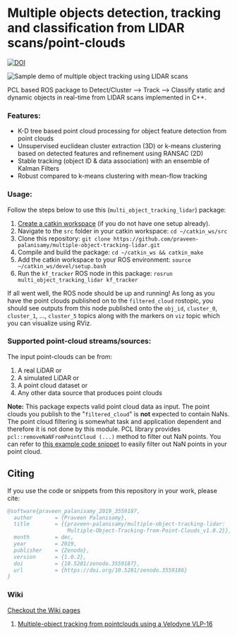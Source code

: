 # Multiple objects detection, tracking and classification from LIDAR scans/point-clouds


[![DOI](https://zenodo.org/badge/47581608.svg)](https://zenodo.org/badge/latestdoi/47581608)

![Sample demo of multiple object tracking using LIDAR scans](https://media.giphy.com/media/3YKG95w9gu263yQwDa/giphy.gif)

PCL based ROS package to Detect/Cluster --> Track --> Classify static and dynamic objects in real-time from LIDAR scans implemented in C++.

### Features:

- K-D tree based point cloud processing for object feature detection from point clouds
- Unsupervised euclidean cluster extraction (3D) or k-means clustering based on detected features and refinement using RANSAC (2D)
- Stable tracking (object ID & data association) with an ensemble of Kalman Filters 
- Robust compared to k-means clustering with mean-flow tracking

### Usage:

Follow the steps below to use this (`multi_object_tracking_lidar`) package:

1. [Create a catkin workspace](http://wiki.ros.org/catkin/Tutorials/create_a_workspace) (if you do not have one setup already). 
1. Navigate to the `src` folder in your catkin workspace: `cd ~/catkin_ws/src`
1. Clone this repository: `git clone https://github.com/praveen-palanisamy/multiple-object-tracking-lidar.git`
1. Compile and build the package: `cd ~/catkin_ws && catkin_make`
1. Add the catkin workspace to your ROS environment: `source ~/catkin_ws/devel/setup.bash`
1. Run the `kf_tracker` ROS node in this package: `rosrun multi_object_tracking_lidar kf_tracker`

If all went well, the ROS node should be up and running! As long as you have the point clouds published on to the `filtered_cloud` rostopic, you should see outputs from this node published onto the `obj_id`, `cluster_0`, `cluster_1`, …, `cluster_5` topics along with the markers on `viz` topic which you can visualize using RViz.

### Supported point-cloud streams/sources:
The input point-clouds can be from:
1. A real LiDAR or 
2. A simulated LiDAR or 
3. A point cloud dataset or 
4. Any other data source that produces point clouds

**Note:** This package expects valid point cloud data as input. The point clouds you publish to the "`filtered_cloud`" is **not** expected to contain NaNs. The point cloud filtering is somewhat task and application dependent and therefore it is not done by this module. 
PCL library provides `pcl::removeNaNFromPointCloud (...)` method  to filter out NaN points. You can refer to [this example code snippet](https://github.com/praveen-palanisamy/multiple-object-tracking-lidar/issues/29#issuecomment-672098760) to easily filter out NaN points in your point cloud.

## Citing

If you use the code or snippets from this repository in your work, please cite:

```bibtex
@software{praveen_palanisamy_2019_3559187,
  author       = {Praveen Palanisamy},
  title        = {{praveen-palanisamy/multiple-object-tracking-lidar: 
                   Multiple-Object-Tracking-from-Point-Clouds_v1.0.2}},
  month        = dec,
  year         = 2019,
  publisher    = {Zenodo},
  version      = {1.0.2},
  doi          = {10.5281/zenodo.3559187},
  url          = {https://doi.org/10.5281/zenodo.3559186}
}
```

### Wiki

[Checkout the Wiki pages](https://github.com/praveen-palanisamy/multiple-object-tracking-lidar/wiki)

1. [Multiple-object tracking from pointclouds using a Velodyne VLP-16](https://github.com/praveen-palanisamy/multiple-object-tracking-lidar/wiki/velodyne_vlp16)
